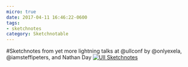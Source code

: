 ```yaml
---
micro: true
date: 2017-04-11 16:46:22-0600
tags:
- sketchnotes
category: Sketchnotable
---
```


#Sketchnotes from yet more lightning talks at @ullconf by @onlyexela, @iamsteffipeters, and Nathan Day [![Ull Sketchnotes](https://media.bennorris.org/images/sketchnotable/uploads/2018/8f229d44cf.jpg)](https://media.bennorris.org/images/sketchnotable/uploads/2018/8f229d44cf.jpg)
